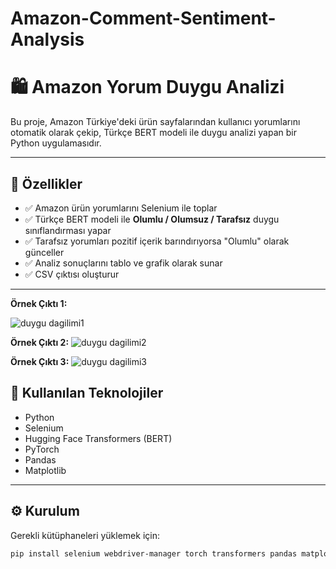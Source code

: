 # Amazon-Comment-Sentiment-Analysis

# 🛍️ Amazon Yorum Duygu Analizi

Bu proje, Amazon Türkiye'deki ürün sayfalarından kullanıcı yorumlarını otomatik olarak çekip, Türkçe BERT modeli ile duygu analizi yapan bir Python uygulamasıdır.

---

## 🚀 Özellikler

- ✅ Amazon ürün yorumlarını Selenium ile toplar  
- ✅ Türkçe BERT modeli ile **Olumlu / Olumsuz / Tarafsız** duygu sınıflandırması yapar  
- ✅ Tarafsız yorumları pozitif içerik barındırıyorsa "Olumlu" olarak günceller  
- ✅ Analiz sonuçlarını tablo ve grafik olarak sunar  
- ✅ CSV çıktısı oluşturur

---

**Örnek Çıktı 1:**

![duygu dagilimi1](https://github.com/user-attachments/assets/27af9da7-4165-4202-b6c2-2ad6be19bdc3)



**Örnek Çıktı 2:**
![duygu dagilimi2](https://github.com/user-attachments/assets/acebfb67-abb5-4591-9ea4-9e4f873e1026)

**Örnek Çıktı 3:**
![duygu dagilimi3](https://github.com/user-attachments/assets/aef00bec-fa37-40ad-b366-55e5850a7a38)


## 🧰 Kullanılan Teknolojiler

- Python  
- Selenium  
- Hugging Face Transformers (BERT)  
- PyTorch  
- Pandas  
- Matplotlib

---

## ⚙️ Kurulum

Gerekli kütüphaneleri yüklemek için:

```bash
pip install selenium webdriver-manager torch transformers pandas matplotlib




